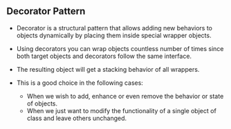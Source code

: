 ## Decorator Pattern

* Decorator is a structural pattern that allows adding new behaviors to objects dynamically by placing them inside special wrapper objects.


* Using decorators you can wrap objects countless number of times since both target objects and decorators follow the same interface.


* The resulting object will get a stacking behavior of all wrappers.


* This is a good choice in the following cases:
    - When we wish to add, enhance or even remove the behavior or state of objects.
    - When we just want to modify the functionality of a single object of class and leave others unchanged.